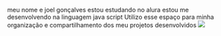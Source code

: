 meu nome e joel gonçalves
estou estudando no alura
estou me desenvolvendo na linguagem java script
Utilizo esse espaço para minha organização e compartilhamento dos meu projetos desenvolvidos
![](link)

